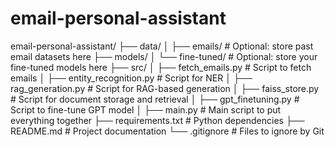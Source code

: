 # email-personal-assistant
email-personal-assistant/
├── data/
│   ├── emails/        # Optional: store past email datasets here
├── models/
│   └── fine-tuned/    # Optional: store your fine-tuned models here
├── src/
│   ├── fetch_emails.py    # Script to fetch emails
│   ├── entity_recognition.py  # Script for NER
│   ├── rag_generation.py  # Script for RAG-based generation
│   ├── faiss_store.py     # Script for document storage and retrieval
│   ├── gpt_finetuning.py  # Script to fine-tune GPT model
│   ├── main.py            # Main script to put everything together
├── requirements.txt  # Python dependencies
├── README.md         # Project documentation
└── .gitignore        # Files to ignore by Git
